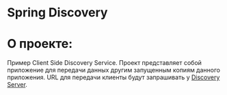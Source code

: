 Spring Discovery
=========================================

**О проекте:**
==
Пример Client Side Discovery Service.
Проект представляет собой приложение для передачи данных другим запущенным копиям данного приложения.
URL для передачи клиенты будут запрашивать у [Discovery Server](https://github.com/BBergsJ/job4j_discovery_server). 